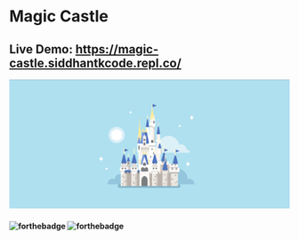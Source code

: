 # Magic Castle

## Live Demo: https://magic-castle.siddhantkcode.repl.co/

![Screenshot](https://github.com/Siddhant-K-code/Magic-Castle/blob/master/ScreenShot.png)



#### ![forthebadge](https://forthebadge.com/images/badges/built-with-love.svg)  ![forthebadge](https://forthebadge.com/images/badges/uses-css.svg)
